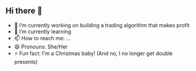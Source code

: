 ## Hi there 👋


- 🔭 I’m currently working on building a trading algorithm that makes profit
- 🌱 I’m currently learning 
- 📫 How to reach me: ...
- 😄 Pronouns: She/Her
- ⚡ Fun fact: I'm a Christmas baby! (And no, I no longer get double presents)

